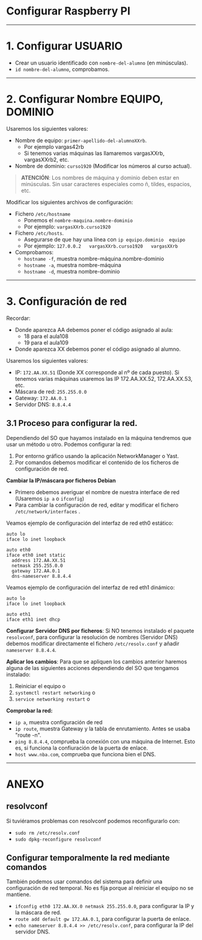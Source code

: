 
# Configurar Raspberry PI

---
# 1. Configurar USUARIO

* Crear un usuario identificado con `nombre-del-alumno` (en minúsculas).
* `id nombre-del-alumno`, comprobamos.

---
# 2. Configurar Nombre EQUIPO, DOMINIO

Usaremos los siguientes valores:
* Nombre de equipo: `primer-apellido-del-alumnoXXrb`.
    * Por ejemplo vargas42rb
    * Si tenemos varias máquinas las llamaremos vargasXXrb, vargasXXrb2, etc.
* Nombre de dominio: `curso1920` (Modificar los números al curso actual).

> **ATENCIÓN**: Los nombres de máquina y dominio deben estar en minúsculas.
Sin usar caracteres especiales como ñ, tildes, espacios, etc.

Modificar los siguientes archivos de configuración:
* Fichero `/etc/hostname`
     * Ponemos el `nombre-maquina.nombre-dominio`
     * Por ejemplo: `vargasXXrb.curso1920`
* Fichero `/etc/hosts`.
     * Asegurarse de que hay una línea con `ip equipo.dominio  equipo`
     * Por ejemplo: `127.0.0.2   vargasXXrb.curso1920   vargasXXrb`
* Comprobamos:
    * `hostname -f`, muestra nombre-máquina.nombre-dominio
    * `hostname -a`, muestra nombre-máquina
    * `hostname -d`, muestra nombre-dominio

---
# 3. Configuración de red

Recordar:
* Donde aparezca AA debemos poner el código asignado al aula:
   * 18 para el aula108
   * 19 para el aula109
* Donde aparezca XX debemos poner el código asignado al alumno.

Usaremos los siguientes valores:
* IP: `172.AA.XX.51` (Donde XX corresponde al nº de cada puesto). Si tenemos varias máquinas usaremos las IP 172.AA.XX.52, 172.AA.XX.53, etc.
* Máscara de red: `255.255.0.0`
* Gateway: `172.AA.0.1`
* Servidor DNS: `8.8.4.4`

## 3.1 Proceso para configurar la red.

Dependiendo del SO que hayamos instalado en la máquina tendremos que usar un método u otro. Podemos configurar la red:
1. Por entorno gráfico usando la aplicación NetworkManager o Yast.
2. Por comandos debemos modificar el contenido de los ficheros de configuración de red.

**Cambiar la IP/máscara por ficheros Debian**

* Primero debemos averiguar el nombre de nuestra interface de red (Usaremos `ip a` o `ifconfig`)
* Para cambiar la configuración de red, editar y modificar el fichero `/etc/network/interfaces` .

Veamos ejemplo de configuración del interfaz de red eth0 estático:

```
auto lo
iface lo inet loopback

auto eth0
iface eth0 inet static
  address 172.AA.XX.51
  netmask 255.255.0.0
  gateway 172.AA.0.1
  dns-nameserver 8.8.4.4
```

Veamos ejemplo de configuración del interfaz de red eth1 dinámico:

```
auto lo
iface lo inet loopback

auto eth1
iface eth1 inet dhcp
```

**Configurar Servidor DNS por ficheros**: Si NO tenemos instalado el paquete `resolvconf`, para configurar la resolución de nombres (Servidor DNS) debemos modificar directamente el fichero `/etc/resolv.conf` y añadir `nameserver 8.8.4.4`.

**Aplicar los cambios**: Para que se apliquen los cambios anterior haremos alguna de las siguientes acciones dependiendo del SO que tengamos instalado:
1. Reiniciar el equipo o
2. `systemctl restart networking` o
3. `service networking restart` o

**Comprobar la red:**
* `ip a`, muestra configuración de red
* `ip route`, muestra Gateway y la tabla de enrutamiento. Antes se usaba "route -n".
* `ping 8.8.4.4`, comprueba la conexión con una máquina de Internet. Esto es, si funciona la confiuración de la puerta de enlace.
* `host www.nba.com`, comprueba que funciona bien el DNS.

---
# ANEXO

## resolvconf

Si tuviéramos problemas con resolvconf podemos reconfigurarlo con:
* `sudo rm /etc/resolv.conf`
* `sudo dpkg-reconfigure resolvconf`

## Configurar temporalmente la red mediante comandos

También podemos usar comandos del sistema para definir una configuración de red temporal. No es fija porque al reiniciar el equipo no se mantiene.

* `ifconfig eth0 172.AA.XX.0 netmask 255.255.0.0`, para configurar la IP y la máscara de red.
* `route add default gw 172.AA.0.1`, para configurar la puerta de enlace.
* `echo nameserver 8.8.4.4 >> /etc/resolv.conf`, para configurar la IP del servidor DNS.
